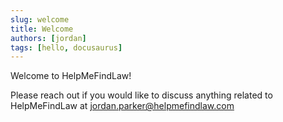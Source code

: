 ```yaml
---
slug: welcome
title: Welcome
authors: [jordan]
tags: [hello, docusaurus]
---
```


Welcome to HelpMeFindLaw!

Please reach out if you would like to discuss anything related to HelpMeFindLaw at jordan.parker@helpmefindlaw.com
